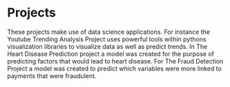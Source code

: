 # Projects
These projects make use of data science applications. For instance the Youtube Trending Analysis Project uses powerful tools within pythons visualization libraries to visualize data as well as predict trends. In The Heart Disease Prediction project a model was created for the purpose of predicting factors that would lead to heart disease. For The Fraud Detection Project a model was created to predict which variables were more linked to payments that were fraudulent. 
